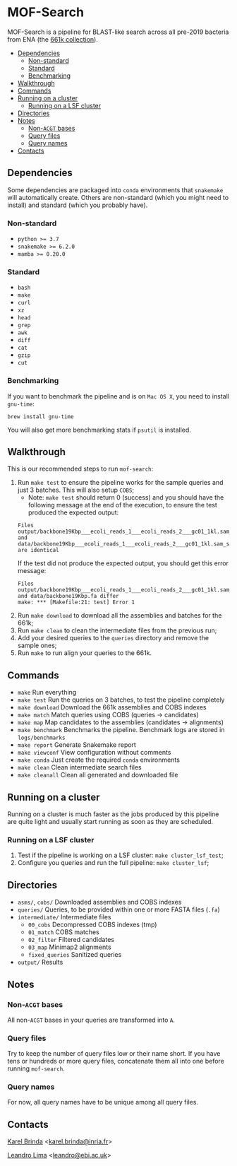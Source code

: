 # MOF-Search

MOF-Search is a pipeline for BLAST-like search across all pre-2019 bacteria from ENA (the [661k collection](https://doi.org/10.1371/journal.pbio.3001421)).

<!-- vim-markdown-toc GFM -->

* [Dependencies](#dependencies)
  * [Non-standard](#non-standard)
  * [Standard](#standard)
  * [Benchmarking](#benchmarking)
* [Walkthrough](#walkthrough)
* [Commands](#commands)
* [Running on a cluster](#running-on-a-cluster)
  * [Running on a LSF cluster](#running-on-a-lsf-cluster)
* [Directories](#directories)
* [Notes](#notes)
  * [Non-`ACGT` bases](#non-acgt-bases)
  * [Query files](#query-files)
  * [Query names](#query-names)
* [Contacts](#contacts)

<!-- vim-markdown-toc -->


## Dependencies

Some dependencies are packaged into `conda` environments that `snakemake` will automatically create.
Others are non-standard (which you might need to install) and standard (which you probably have).


### Non-standard
* `python >= 3.7`
* `snakemake >= 6.2.0`
* `mamba >= 0.20.0`

### Standard
* `bash`
* `make`
* `curl`
* `xz`
* `head`
* `grep`
* `awk`
* `diff`
* `cat`
* `gzip`
* `cut`

### Benchmarking

If you want to benchmark the pipeline and is on `Mac OS X`, you need to install `gnu-time`:
```
brew install gnu-time
```

You will also get more benchmarking stats if `psutil` is installed.

## Walkthrough

This is our recommended steps to run `mof-search`:

1. Run `make test` to ensure the pipeline works for the sample queries and just 3 batches. This will also setup `COBS`;
    * Note: `make test` should return 0 (success) and you should have the following message at the end of the execution,
    to ensure the test produced the expected output:
    ```
    Files output/backbone19Kbp___ecoli_reads_1___ecoli_reads_2___gc01_1kl.sam_summary.xz and data/backbone19Kbp___ecoli_reads_1___ecoli_reads_2___gc01_1kl.sam_summary.xz are identical
    ```
    If the test did not produce the expected output, you should get this error message:
    ```
    Files output/backbone19Kbp___ecoli_reads_1___ecoli_reads_2___gc01_1kl.sam_summary.xz and data/backbone19Kbp.fa differ
    make: *** [Makefile:21: test] Error 1
    ```
2. Run `make download` to download all the assemblies and batches for the 661k;
3. Run `make clean` to clean the intermediate files from the previous run;
4. Add your desired queries to the `queries` directory and remove the sample ones;
5. Run `make` to run align your queries to the 661k.



## Commands

* `make`            Run everything
* `make test`       Run the queries on 3 batches, to test the pipeline completely
* `make download`   Download the 661k assemblies and COBS indexes
* `make match`      Match queries using COBS (queries -> candidates)
* `make map`        Map candidates to the assemblies (candidates -> alignments)
* `make benchmark`  Benchmarks the pipeline. Benchmark logs are stored in `logs/benchmarks`
* `make report`     Generate Snakemake report
* `make viewconf`   View configuration without comments
* `make conda`      Just create the required `conda` environments
* `make clean`      Clean intermediate search files
* `make cleanall`   Clean all generated and downloaded file

## Running on a cluster

Running on a cluster is much faster as the jobs produced by this pipeline are quite light and usually start running as
soon as they are scheduled.

### Running on a LSF cluster

1. Test if the pipeline is working on a LSF cluster: `make cluster_lsf_test`;
2. Configure you queries and run the full pipeline: `make cluster_lsf`;

## Directories

* `asms/`, `cobs/` Downloaded assemblies and COBS indexes
* `queries/` Queries, to be provided within one or more FASTA files (`.fa`)
* `intermediate/` Intermediate files
   * `00_cobs` Decompressed COBS indexes (tmp)
   * `01_match` COBS matches
   * `02_filter` Filtered candidates
   * `03_map` Minimap2 alignments
   * `fixed_queries` Sanitized queries
* `output/` Results



## Notes

### Non-`ACGT` bases

All non-`ACGT` bases in your queries are transformed into `A`.

### Query files

Try to keep the number of query files low or their name short.
If you have tens or hundreds or more query files, concatenate them all into one before running `mof-search`.

### Query names

For now, all query names have to be unique among all query files.



## Contacts

[Karel Brinda](http://karel-brinda.github.io) \<karel.brinda@inria.fr\>

[Leandro Lima](https://github.com/leoisl) \<leandro@ebi.ac.uk\>

